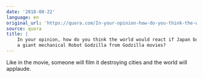 ```yaml
---
date: '2018-08-22'
language: en
original_url: 'https://quora.com/In-your-opinion-how-do-you-think-the-world-would-react-if-Japan-builds-a-giant-mechanical-Robot-Godzilla-from-Godzilla-movies/answer/Clément-Renaud'
source: quora
title: |
    In your opinion, how do you think the world would react if Japan builds
    a giant mechanical Robot Godzilla from Godzilla movies?
---
```


Like in the movie, someone will film it destroying cities and the world
will applaude.
